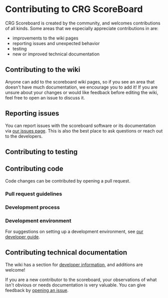 # Contributing to CRG ScoreBoard



CRG Scoreboard is created by the community, and welcomes contributions of all kinds. Some areas that we especially appreciate contributions in are:

- improvements to the wiki pages
- reporting issues and unexpected behavior
- testing
- new or improved technical documentation


## Contributing to the wiki

Anyone can add to the scoreboard wiki pages, so if you see an area that doesn't have much documentation, we encourage you to add it! If you are unsure about your changes or would like feedback before editing the wiki, feel free to open an issue to discuss it.


## Reporting issues

You can report issues with the scoreboard software or its documentation via [our issues page](https://github.com/rollerderby/scoreboard/issues). This is also the best place to ask questions or reach out to the developers.


## Contributing to testing


## Contributing code

Code changes can be contributed by opening a pull request.


### Pull request guidelines


### Development process


### Development environment

For suggestions on setting up a development environment, see [our developer guide](https://github.com/rollerderby/scoreboard/wiki/Developer-Guide).


## Contributing technical documentation

The wiki has a section for [developer information](https://github.com/rollerderby/scoreboard/wiki#developer-information), and additions are welcome!

If you are a new contributor to the scoreboard, your observations of what isn't obvious or needs documentation is very valuable. You can give feedback by [opening an issue](https://github.com/rollerderby/scoreboard/issues/new).
